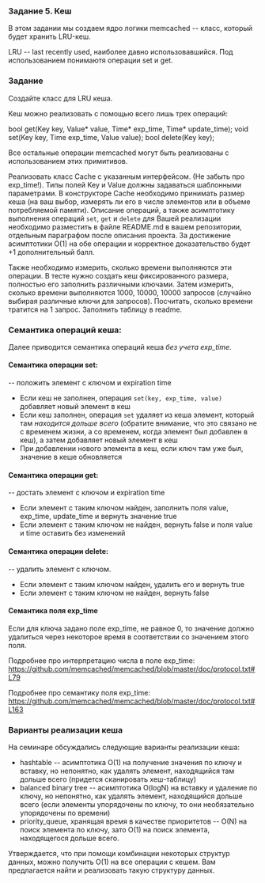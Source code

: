 ### Задание 5. Кеш

В этом задании мы создаем ядро логики memcached -- класс, который будет хранить LRU-кеш.

LRU -- last recently used, наиболее давно использовавшийся. Под использованием понимаютя операции set и get.

### Задание

Создайте класс для LRU кеша.

Кеш можно реализовать с помощью всего лишь трех операций:

bool get(Key key, Value* value, Time* exp_time, Time* update_time);
void set(Key key, Time exp_time, Value value);
bool delete(Key key);

Все остальные операции memcached могут быть реализованы с использованием этих примитивов.

Реализовать класс Cache с указанным интерфейсом. (Не забыть про exp_time!).
Типы полей Key и Value должны задаваться шаблонными параметрами.
В конструкторе Cache необходимо принимать размер кеша (на ваш выбор, измерять ли его в числе элементов или в объеме потребляемой памяти).
Описание операций, а также асимптотику выполнения операций `set`, `get` и `delete` для Вашей реализации
необходимо разместить в файле README.md в вашем репозитории, отдельным параграфом после описания
проекта.
За достижение асимптотики O(1) на обе операции и корректное доказательство будет +1 дополнительный
балл.

Также необходимо измерить, сколько времени выполняются эти операции.
В тесте нужно создать кеш фиксированного размера, полностью его заполнить различными ключами. Затем измерить, сколько времени выполняются 1000, 10000, 10000 запросов (случайно выбирая различные ключи для запросов). Посчитать, сколько времени тратится на 1 запрос. Заполнить таблицу в readme.

### Семантика операций кеша:

Далее приводится семантика операций кеша *без учета exp_time*.

#### Семантика операции set:
-- положить элемент с ключом и expiration time
 * Если кеш не заполнен, операция `set(key, exp_time, value)` добавляет новый элемент в кеш
 * Если кеш заполнен, операция `set` удаляет из кеша элемент, который там *находится дольше всего*
 (обратите внимание, что это связано не с временем жизни, а со временем, когда элемент был добавлен
  в кеш), а затем добавляет новый элемент в кеш
 * При добавлении нового элемента в кеш, если ключ там уже был, значение в кеше обновляется

#### Семантика операции get:
-- достать элемент с ключом и expiration time
 * Если элемент с таким ключом найден, заполнить поля value, exp_time, update_time и вернуть значение true
 * Если элемент с таким ключом не найден, вернуть false и поля value и time оставить без изменений

#### Семантика операции delete:
 -- удалить элемент с ключом.
 * Если элемент с таким ключом найден, удалить его и вернуть true
 * Если элемент с таким ключом не найден, вернуть false

#### Семантика поля exp_time

Если для ключа задано поле exp_time, не равное 0, то значение должно удалиться через некоторое время
в соответствии со значением этого поля.

Подробнее про интерпретацию числа в поле exp_time:
https://github.com/memcached/memcached/blob/master/doc/protocol.txt#L79

Подробнее про семантику поля exp_time:
https://github.com/memcached/memcached/blob/master/doc/protocol.txt#L163

### Варианты реализации кеша

На семинаре обсуждались следующие варианты реализации кеша:

* hashtable -- асимптотика O(1) на получение значения по ключу и вставку, но непонятно, как удалять
элемент, находящийся там дольше всего (придется сканировать хеш-таблицу)
* balanced binary tree -- асимптотика O(logN) на вставку и удаление по ключу, но непонятно, как
удалять элемент, находящийся дольше всего (если элементы упорядочены по ключу, то они необязательно
упорядочены по времени)
* priority_queue, хранящая время в качестве приоритетов -- O(N) на поиск элемента по ключу, зато
O(1) на поиск элемента, находящегося дольше всего.

Утверждается, что при помощи комбинации некоторых структур данных, можно получить O(1) на все
операции с кешем. Вам предлагается найти и реализовать такую структуру данных.
